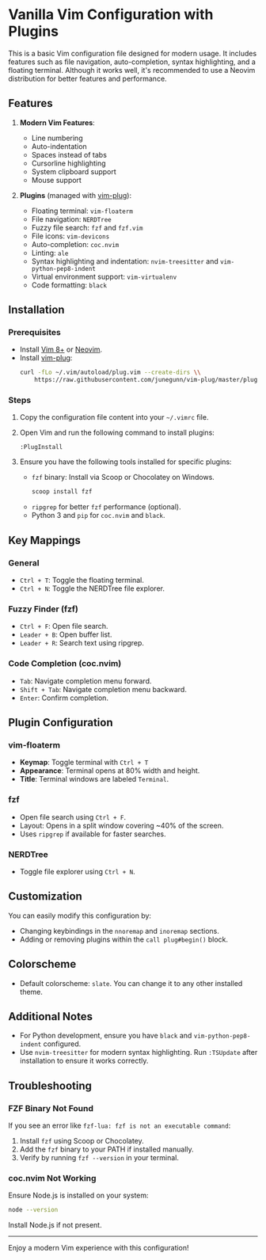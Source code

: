 # Vanilla Vim Configuration with Plugins

This is a basic Vim configuration file designed for modern usage. It includes features such as file navigation, auto-completion, syntax highlighting, and a floating terminal. Although it works well, it's recommended to use a Neovim distribution for better features and performance.

## Features

1. **Modern Vim Features**:
   - Line numbering
   - Auto-indentation
   - Spaces instead of tabs
   - Cursorline highlighting
   - System clipboard support
   - Mouse support

2. **Plugins** (managed with [vim-plug](https://github.com/junegunn/vim-plug)):
   - Floating terminal: `vim-floaterm`
   - File navigation: `NERDTree`
   - Fuzzy file search: `fzf` and `fzf.vim`
   - File icons: `vim-devicons`
   - Auto-completion: `coc.nvim`
   - Linting: `ale`
   - Syntax highlighting and indentation: `nvim-treesitter` and `vim-python-pep8-indent`
   - Virtual environment support: `vim-virtualenv`
   - Code formatting: `black`

## Installation

### Prerequisites
- Install [Vim 8+](https://www.vim.org/) or [Neovim](https://neovim.io/).
- Install [vim-plug](https://github.com/junegunn/vim-plug):
  ```bash
  curl -fLo ~/.vim/autoload/plug.vim --create-dirs \\
      https://raw.githubusercontent.com/junegunn/vim-plug/master/plug.vim
  ```

### Steps
1. Copy the configuration file content into your `~/.vimrc` file.
2. Open Vim and run the following command to install plugins:
   ```vim
   :PlugInstall
   ```

3. Ensure you have the following tools installed for specific plugins:
   - `fzf` binary: Install via Scoop or Chocolatey on Windows.
     ```bash
     scoop install fzf
     ```
   - `ripgrep` for better `fzf` performance (optional).
   - Python 3 and `pip` for `coc.nvim` and `black`.

## Key Mappings

### General
- `Ctrl + T`: Toggle the floating terminal.
- `Ctrl + N`: Toggle the NERDTree file explorer.

### Fuzzy Finder (fzf)
- `Ctrl + F`: Open file search.
- `Leader + B`: Open buffer list.
- `Leader + R`: Search text using ripgrep.

### Code Completion (coc.nvim)
- `Tab`: Navigate completion menu forward.
- `Shift + Tab`: Navigate completion menu backward.
- `Enter`: Confirm completion.

## Plugin Configuration

### vim-floaterm
- **Keymap**: Toggle terminal with `Ctrl + T`
- **Appearance**: Terminal opens at 80% width and height.
- **Title**: Terminal windows are labeled `Terminal`.

### fzf
- Open file search using `Ctrl + F`.
- Layout: Opens in a split window covering ~40% of the screen.
- Uses `ripgrep` if available for faster searches.

### NERDTree
- Toggle file explorer using `Ctrl + N`.

## Customization
You can easily modify this configuration by:
- Changing keybindings in the `nnoremap` and `inoremap` sections.
- Adding or removing plugins within the `call plug#begin()` block.

## Colorscheme
- Default colorscheme: `slate`. You can change it to any other installed theme.

## Additional Notes
- For Python development, ensure you have `black` and `vim-python-pep8-indent` configured.
- Use `nvim-treesitter` for modern syntax highlighting. Run `:TSUpdate` after installation to ensure it works correctly.

## Troubleshooting

### FZF Binary Not Found
If you see an error like `fzf-lua: fzf is not an executable command`:
1. Install `fzf` using Scoop or Chocolatey.
2. Add the `fzf` binary to your PATH if installed manually.
3. Verify by running `fzf --version` in your terminal.

### coc.nvim Not Working
Ensure Node.js is installed on your system:
```bash
node --version
```
Install Node.js if not present.

---

Enjoy a modern Vim experience with this configuration!

